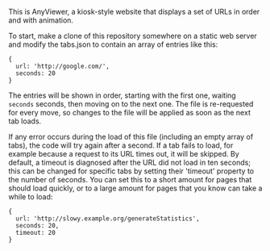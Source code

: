 This is AnyViewer, a kiosk-style website that displays a set of URLs in order
and with animation.

To start, make a clone of this repository somewhere on a static web server and
modify the tabs.json to contain an array of entries like this:

    {
      url: 'http://google.com/',
      seconds: 20
    }

The entries will be shown in order, starting with the first one, waiting
`seconds` seconds, then moving on to the next one. The file is re-requested for
every move, so changes to the file will be applied as soon as the next tab
loads.

If any error occurs during the load of this file (including an empty array of
tabs), the code will try again after a second. If a tab fails to load, for
example because a request to its URL times out, it will be skipped. By default,
a timeout is diagnosed after the URL did not load in ten seconds; this can be
changed for specific tabs by setting their 'timeout' property to the number of
seconds. You can set this to a short amount for pages that should load quickly,
or to a large amount for pages that you know can take a while to load:

    {
      url: 'http://slowy.example.org/generateStatistics',
      seconds: 20,
      timeout: 20
    }
